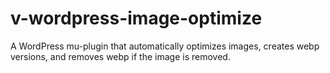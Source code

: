 # v-wordpress-image-optimize
A WordPress mu-plugin that automatically optimizes images, creates webp versions, and removes webp if the image is removed.
